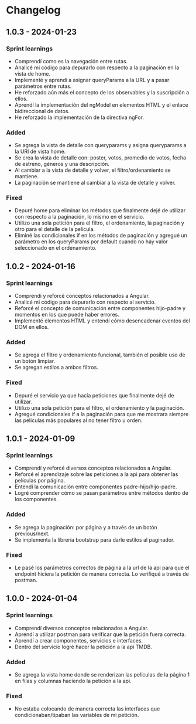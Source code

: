 # Changelog

## 1.0.3 - 2024-01-23

### Sprint learnings

- Comprendí como es la navegación entre rutas.
- Analicé mi código para depurarlo con respecto a la paginación en la vista de home.
- Implementé y aprendí a asignar queryParams a la URL y a pasar parámetros entre rutas.
- He reforzado aún más el concepto de los observables y la suscripción a ellos.
- Aprendí la implementación del ngModel en elementos HTML y el enlace bidireccional de datos.
- He reforzado la implementación de la directiva ngFor.

### Added

- Se agrega la vista de detalle con queryparams y asigna queryparams a la URl de vista home.
- Se crea la vista de detalle con: poster, votos, promedio de votos, fecha de estreno, géneros y una descripción.
- Al cambiar a la vista de detalle y volver, el filtro/ordenamiento se mantiene.
- La paginación se mantiene al cambiar a la vista de detalle y volver.

### Fixed

- Depuré home para eliminar los métodos que finalmente dejé de utilizar con respecto a la paginación, lo mismo en el servicio.
- Utilizo una sola petición para el filtro, el ordenamiento, la paginación y otro para el detalle de la película.
- Eliminé las condicionales if en los métodos de paginación y agregué un parámetro en los queryParams por default cuando no hay valor seleccionado en el ordenamiento.

## 1.0.2 - 2024-01-16

### Sprint learnings

- Comprendí y reforcé conceptos relacionados a Angular.
- Analicé mi código para depurarlo con respecto al servicio.
- Reforcé el concepto de comunicación entre componentes hijo-padre y momentos en los que puede haber errores.
- Implementé elementos HTML y entendí cómo desencadenar eventos del DOM en ellos.

### Added

- Se agrega el filtro y ordenamiento funcional, también el posible uso de un botón limpiar.
- Se agregan estilos a ambos filtros.

### Fixed

- Depuré el servicio ya que hacía peticiones que finalmente dejé de utilizar.
- Utilizo una sola petición para el filtro, el ordenamiento y la paginación.
- Agregué condicionales if a la paginación para que me mostrara siempre las peliculas más populares al no tener filtro u orden.

## 1.0.1 - 2024-01-09

### Sprint learnings

- Comprendí y reforcé diversos conceptos relacionados a Angular.
- Reforcé el aprendizaje sobre las peticiones a la api para obtener las películas por página.
- Entendí la comunicación entre componentes padre-hijo/hijo-padre.
- Logré comprender cómo se pasan parámetros entre métodos dentro de los componentes.

### Added

- Se agrega la paginación: por página y a través de un botón previous/next.
- Se implementa la librería bootstrap para darle estilos al paginador.

### Fixed

- Le pasé los parámetros correctos de página a la url de la api para que el endpoint hiciera la petición de manera correcta. Lo verifiqué a través de postman.

## 1.0.0 - 2024-01-04

### Sprint learnings

- Comprendí diversos conceptos relacionados a Angular.
- Aprendí a utilizar postman para verificar que la petición fuera correcta.
- Aprendí a crear componentes, servicios e interfaces.
- Dentro del servicio logré hacer la petición a la api TMDB.

### Added

- Se agrega la vista home donde se renderizan las películas de la página 1 en filas y columnas haciendo la petición a la api.

### Fixed

- No estaba colocando de manera correcta las interfaces que condicionaban/tipaban las variables de mi petición.
